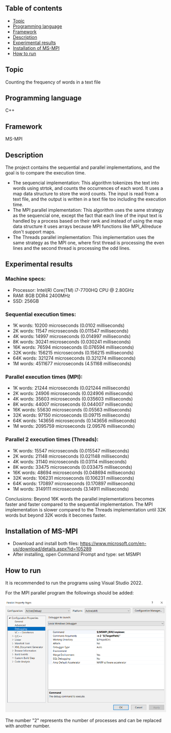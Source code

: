 ## Table of contents

- [Topic](#topic)
- [Programming language](#programming-language)
- [Framework](#framework)
- [Description](#description)
- [Experimental results](#experimental-results)
- [Installation of MS-MPI](#installation-of-ms-mpi)
- [How to run](#how-to-run)

## Topic 
Counting the frequency of words in a text file
  
## Programming language
C++

## Framework
MS-MPI

## Description
   The project contains the sequential and parallel implementations, and the goal is to compare the execution time.
   - The sequencial implementation:
     This algorithm tokenizes the text into words using strtok, and counts the occurrences of each word. It uses a map data structure to store the word counts. The input is read from a text file, and the output is written in a text file too including the execution time.
   - The MPI parallel implementation:
     This algorithm uses the same strategy as the sequencial one, except the fact that each line of the input text is handled by a process based on their rank and instead of using the map data structure it uses arrays because MPI functions like MPI_Allreduce don't support maps.
   - The Threads parallel implementation:
     This implementation uses the same strategy as the MPI one, where first thread is processing the even lines and the second thread is processing the odd lines.

## Experimental results

### Machine specs:
- Processor: Intel(R) Core(TM) i7-7700HQ CPU @ 2.80GHz
- RAM: 8GB DDR4 2400MHz
- SSD: 256GB

### Sequential execution times:

- 1K words: 10200 microseconds (0.0102 milliseconds)
- 2K words: 11547 microseconds (0.011547 milliseconds)
- 4K words: 14997 microseconds (0.014997 milliseconds)
- 8K words: 30241 microseconds (0.030241 milliseconds)
- 16K words: 76594 microseconds (0.076594 milliseconds)
- 32K words: 156215 microseconds (0.156215 milliseconds)
- 64K words: 321274 microseconds (0.321274 milliseconds)
- 1M words: 4511677 microseconds (4.51168 milliseconds)

### Parallel execution times (MPI):

- 1K words: 21244 microseconds (0.021244 milliseconds)
- 2K words: 24906 microseconds (0.024906 milliseconds)
- 4K words: 35603 microseconds (0.035603 milliseconds)
- 8K words: 44007 microseconds (0.044007 milliseconds)
- 16K words: 55630 microseconds (0.05563 milliseconds)
- 32K words: 97150 microseconds (0.09715 milliseconds)
- 64K words: 143656 microseconds (0.143656 milliseconds)
- 1M words: 2095759 microseconds (2.09576 milliseconds)

### Parallel 2 execution times (Threads):

- 1K words: 15547 microseconds (0.015547 milliseconds)
- 2K words: 21148 microseconds (0.021148 milliseconds)
- 4K words: 31140 microseconds (0.03114 milliseconds)
- 8K words: 33475 microseconds (0.033475 milliseconds)
- 16K words: 48694 microseconds (0.048694 milliseconds)
- 32K words: 106231 microseconds (0.106231 milliseconds)
- 64K words: 170897 microseconds (0.170897 milliseconds)
- 1M words: 3149111 microseconds (3.14911 milliseconds)

Conclusions: Beyond 16K words the parallel implementations becomes faster and faster compared to the sequential implementation. The MPI implementation is slower compared to the Threads implementation until 32K words but beyond 32K words it becomes faster.

## Installation of MS-MPI

- Download and install both files: https://www.microsoft.com/en-us/download/details.aspx?id=105289
- After installing, open Command Prompt and type: set MSMPI

## How to run

It is recommended to run the programs using Visual Studio 2022.

For the MPI parallel program the followings should be added:

![Screenshot](screenshots/Debug.png)

The number "2" represents the number of processes and can be replaced with another number.
